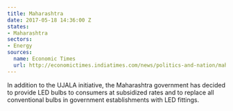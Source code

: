 ```yaml
---
title: Maharashtra
date: 2017-05-18 14:36:00 Z
states:
- Maharashtra
sectors:
- Energy
sources:
  name: Economic Times
  url: http://economictimes.indiatimes.com/news/politics-and-nation/maharashtra-government-to-give-led-bulbs-at-subsidised-rate/articleshow/58630833.cms
---
```


In addition to the UJALA initiative, the Maharashtra government has decided to provide LED bulbs to consumers at subsidized rates and to replace all conventional bulbs in government establishments with LED fittings.